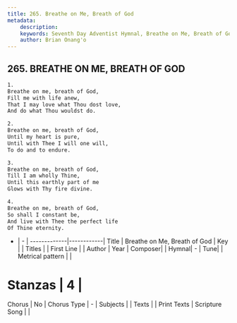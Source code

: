 ```yaml
---
title: 265. Breathe on Me, Breath of God
metadata:
    description: 
    keywords: Seventh Day Adventist Hymnal, Breathe on Me, Breath of God, , 
    author: Brian Onang'o
---
```



## 265. BREATHE ON ME, BREATH OF GOD

```txt
1.
Breathe on me, breath of God,
Fill me with life anew,
That I may love what Thou dost love,
And do what Thou wouldst do.

2.
Breathe on me, breath of God,
Until my heart is pure,
Until with Thee I will one will,
To do and to endure.

3.
Breathe on me, breath of God,
Till I am wholly Thine,
Until this earthly part of me
Glows with Thy fire divine.

4.
Breathe on me, breath of God,
So shall I constant be,
And live with Thee the perfect life
Of Thine eternity.
```

- |   -  |
-------------|------------|
Title | Breathe on Me, Breath of God |
Key |  |
Titles |  |
First Line |  |
Author | 
Year | 
Composer|  |
Hymnal|  - |
Tune|  |
Metrical pattern | |
# Stanzas | 4 |
Chorus | No |
Chorus Type | - |
Subjects |  |
Texts |  |
Print Texts | 
Scripture Song |  |
  
